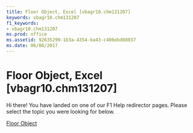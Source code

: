 ```yaml
---
title: Floor Object, Excel [vbagr10.chm131207]
keywords: vbagr10.chm131207
f1_keywords:
- vbagr10.chm131207
ms.prod: office
ms.assetid: 92635299-1b3a-4354-ba43-c406ebd88037
ms.date: 06/08/2017
---
```



# Floor Object, Excel [vbagr10.chm131207]

Hi there! You have landed on one of our F1 Help redirector pages. Please select the topic you were looking for below.

[Floor Object](http://msdn.microsoft.com/library/ce76e68b-7b15-7e2c-4464-07befbf53cc5%28Office.15%29.aspx)

